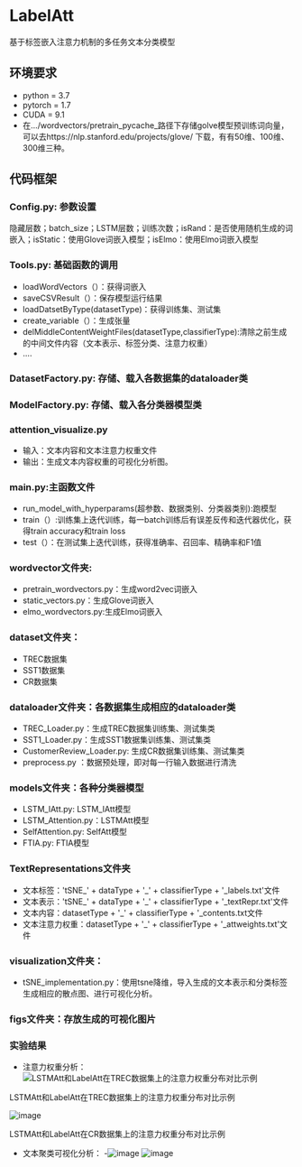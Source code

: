 # LabelAtt
基于标签嵌入注意力机制的多任务文本分类模型
## 环境要求
- python = 3.7
- pytorch = 1.7
- CUDA = 9.1
- 在.../wordvectors/pretrain_pycache_路径下存储golve模型预训练词向量，可以去https://nlp.stanford.edu/projects/glove/ 下载，有有50维、100维、300维三种。

## 代码框架
### Config.py: 参数设置
隐藏层数；batch_size；LSTM层数；训练次数；isRand：是否使用随机生成的词嵌入；isStatic：使用Glove词嵌入模型；isElmo：使用Elmo词嵌入模型 
### Tools.py: 基础函数的调用
- loadWordVectors（）：获得词嵌入
- saveCSVResult（）：保存模型运行结果
- loadDatsetByType(datasetType)：获得训练集、测试集
- create_variable（）：生成张量
- delMiddleContentWeightFiles(datasetType,classifierType):清除之前生成的中间文件内容（文本表示、标签分类、注意力权重）
- ....
### DatasetFactory.py: 存储、载入各数据集的dataloader类
### ModelFactory.py: 存储、载入各分类器模型类
### attention_visualize.py
- 输入：文本内容和文本注意力权重文件
- 输出：生成文本内容权重的可视化分析图。 
### main.py:主函数文件
- run_model_with_hyperparams(超参数、数据类别、分类器类别):跑模型
- train（）:训练集上迭代训练，每一batch训练后有误差反传和迭代器优化，获得train  accuracy和train loss
- test（）：在测试集上迭代训练，获得准确率、召回率、精确率和F1值
### wordvector文件夹:
- pretrain_wordvectors.py：生成word2vec词嵌入
- static_vectors.py：生成Glove词嵌入
- elmo_wordvectors.py:生成Elmo词嵌入
### dataset文件夹：
- TREC数据集
- SST1数据集
- CR数据集
### dataloader文件夹：各数据集生成相应的dataloader类
- TREC_Loader.py：生成TREC数据集训练集、测试集类
- SST1_Loader.py：生成SST1数据集训练集、测试集类
- CustomerReview_Loader.py: 生成CR数据集训练集、测试集类
- preprocess.py ：数据预处理，即对每一行输入数据进行清洗
### models文件夹：各种分类器模型
-	LSTM_IAtt.py: LSTM_IAtt模型
-	LSTM_Attention.py：LSTMAtt模型
-	SelfAttention.py: SelfAtt模型
-	FTIA.py: FTIA模型
### TextRepresentations文件夹
-	 文本标签：'tSNE_' + dataType + '_' + classifierType + '_labels.txt'文件
-	 文本表示：'tSNE_' + dataType + '_' + classifierType + '_textRepr.txt'文件
-	 文本内容：datasetType + '_' + classifierType + '_contents.txt文件
-	 文本注意力权重：datasetType + '_' + classifierType + '_attweights.txt'文件

### visualization文件夹：
-	tSNE_implementation.py：使用tsne降维，导入生成的文本表示和分类标签生成相应的散点图、进行可视化分析。
### figs文件夹：存放生成的可视化图片

### 实验结果
- 注意力权重分析：
![LSTMAtt和LabelAtt在TREC数据集上的注意力权重分布对比示例](https://user-images.githubusercontent.com/65707124/139387601-02f2c896-0d41-4720-8faa-20a6291c65d2.png) 

LSTMAtt和LabelAtt在TREC数据集上的注意力权重分布对比示例

![image](https://user-images.githubusercontent.com/65707124/139388297-84cd3310-ef26-4440-b0fd-654ffd45c134.png)

LSTMAtt和LabelAtt在CR数据集上的注意力权重分布对比示例 
- 文本聚类可视化分析：
-![image](https://user-images.githubusercontent.com/65707124/139387543-72f046a1-df27-455b-bc76-ad43efd5a08d.png)
![image](https://user-images.githubusercontent.com/65707124/139388371-b210466c-c541-4d4c-9307-736c49c0813b.png)

